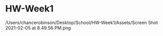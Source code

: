 # HW-Week1
/Users/chancerobinson/Desktop/School/HW-Week1/Assets/Screen Shot 2021-02-05 at 8.49.56 PM.png